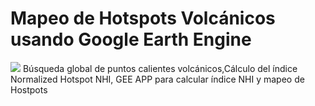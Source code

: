 # Mapeo de Hotspots Volcánicos usando Google Earth Engine

![](https://user-images.githubusercontent.com/80126056/116714494-73a2b480-a99b-11eb-97ba-3c22dccc6fc3.jpg)
 Búsqueda global de puntos calientes volcánicos,Cálculo del índice Normalized Hotspot NHI, GEE APP para calcular índice NHI y mapeo de Hostpots
